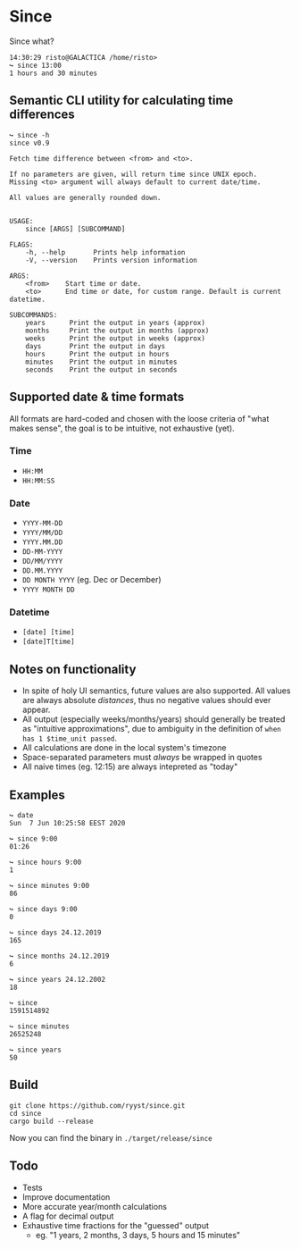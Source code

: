 # Since

Since what?

```
14:30:29 risto@GALACTICA /home/risto>
↪ since 13:00
1 hours and 30 minutes
```


## Semantic CLI utility for calculating time differences

```
↪ since -h
since v0.9

Fetch time difference between <from> and <to>.

If no parameters are given, will return time since UNIX epoch.
Missing <to> argument will always default to current date/time.

All values are generally rounded down.


USAGE:
    since [ARGS] [SUBCOMMAND]

FLAGS:
    -h, --help       Prints help information
    -V, --version    Prints version information

ARGS:
    <from>    Start time or date.
    <to>      End time or date, for custom range. Default is current datetime.

SUBCOMMANDS:
    years      Print the output in years (approx)
    months     Print the output in months (approx)
    weeks      Print the output in weeks (approx)
    days       Print the output in days
    hours      Print the output in hours
    minutes    Print the output in minutes
    seconds    Print the output in seconds
```


## Supported date & time formats

All formats are hard-coded and chosen with the loose criteria of "what makes sense", the goal is to be
intuitive, not exhaustive (yet).

### Time
- `HH:MM`
- `HH:MM:SS`

### Date
- `YYYY-MM-DD`
- `YYYY/MM/DD`
- `YYYY.MM.DD`
- `DD-MM-YYYY`
- `DD/MM/YYYY`
- `DD.MM.YYYY`
- `DD MONTH YYYY` (eg. Dec or December)
- `YYYY MONTH DD`

### Datetime
- `[date] [time]`
- `[date]T[time]`


## Notes on functionality

- In spite of holy UI semantics, future values are also supported. All values are always absolute
  *distances*, thus no negative values should ever appear.
- All output (especially weeks/months/years) should generally be treated as "intuitive approximations",
  due to ambiguity in the definition of `when has 1 $time_unit passed`.
- All calculations are done in the local system's timezone
- Space-separated parameters must *always* be wrapped in quotes
- All naive times (eg. 12:15) are always intepreted as "today"


## Examples

```
↪ date
Sun  7 Jun 10:25:58 EEST 2020

↪ since 9:00
01:26

↪ since hours 9:00
1

↪ since minutes 9:00
86

↪ since days 9:00
0

↪ since days 24.12.2019
165

↪ since months 24.12.2019
6

↪ since years 24.12.2002
18

↪ since
1591514892

↪ since minutes
26525248

↪ since years
50
```


## Build

```
git clone https://github.com/ryyst/since.git
cd since
cargo build --release
```

Now you can find the binary in `./target/release/since`


## Todo

- Tests
- Improve documentation
- More accurate year/month calculations
- A flag for decimal output
- Exhaustive time fractions for the "guessed" output
  - eg. "1 years, 2 months, 3 days, 5 hours and 15 minutes"

